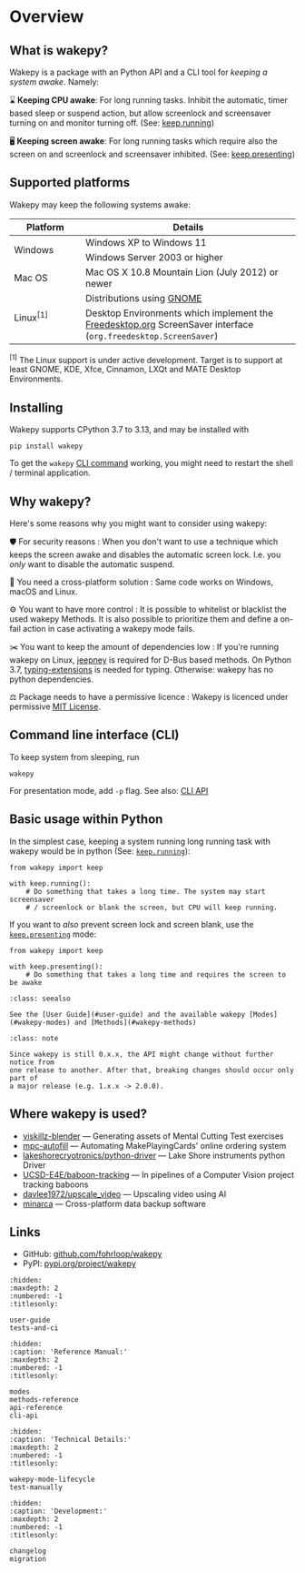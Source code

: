 # Overview

## What is wakepy?

Wakepy is a package with an Python API and a CLI tool for *keeping a system awake*. Namely:

⌛ **Keeping CPU awake**:  For long running tasks. Inhibit the automatic, timer based sleep or suspend action, but allow screenlock and screensaver turning on and monitor turning off. (See: [keep.running](#keep-running-mode))

🖥️ **Keeping screen awake**:  For long running tasks which require also the screen on and screenlock and screensaver inhibited. (See: [keep.presenting](#keep-presenting-mode))


## Supported platforms

Wakepy may keep the following systems awake:


<table class="wakepy-table">
  <colgroup>
    <col style="width: 25%;">
    <col style="width: 75%;">
  </colgroup>
  <thead>
    <tr>
      <th>Platform</th>
      <th>Details</th>
    </tr>
  </thead>
  <tbody>
    <tr>
      <td class="hoverable" rowspan="2">Windows</td>
      <td>Windows XP to Windows 11</td>
    </tr>
    <tr>
      <td>Windows Server 2003 or higher</td>
    </tr>
    <tr>
      <td>Mac OS</td>
      <td>Mac OS X 10.8 Mountain Lion (July 2012) or newer</td>
    </tr>
    <tr>
      <td class="hoverable" rowspan="2">Linux<sup>[1]</sup></td>
      <td>Distributions using <a href="https://en.wikipedia.org/wiki/GNOME">GNOME</a></td>
    </tr>
    <tr>
      <td>Desktop Environments which implement the <a href="https://en.wikipedia.org/wiki/Freedesktop.org">Freedesktop.org</a> ScreenSaver interface (<code>org.freedesktop.ScreenSaver</code>)</td>
    </tr>
  </tbody>
</table>

<p style="margin-top:1em;">
<sup>[1]</sup> The Linux support is under active development. Target is to support at least GNOME, KDE, Xfce, Cinnamon, LXQt and MATE Desktop Environments.<p>

## Installing

Wakepy supports CPython 3.7 to 3.13, and may be installed with

```
pip install wakepy
```

To get the `wakepy` [CLI command](#cli-api) working, you might need to restart the shell / terminal application.

## Why wakepy?
Here's some reasons why you might want to consider using wakepy:

🛡️ For security reasons
: When you don't want to use a technique which keeps the screen awake and disables the automatic screen lock. I.e. you *only* want to disable the automatic suspend. 

🦸 You need a cross-platform solution
: Same code works on Windows, macOS and Linux.

⚙️ You want to have more control
: It is possible to whitelist or blacklist the used wakepy Methods. It is also possible to prioritize them and define a on-fail action in case activating a wakepy mode fails.

✂️ You want to keep the amount of dependencies low
: If you're running wakepy on Linux,  [jeepney](https://jeepney.readthedocs.io/) is required for D-Bus based methods. On Python 3.7,  [typing-extensions](https://pypi.org/project/typing-extensions/) is needed for typing. Otherwise: wakepy has no python dependencies.

⚖️ Package needs to have a permissive licence
: Wakepy is licenced under permissive [MIT License](https://github.com/fohrloop/wakepy/blob/main/LICENSE.txt).



## Command line interface (CLI)

To keep system from sleeping, run

```
wakepy
```

For presentation mode, add `-p` flag. See also: [CLI API](#cli-api)



## Basic usage within Python

In the simplest case, keeping a system running long running task with wakepy would be in python (See: [`keep.running`](#keep-running-mode)):

```{code-block} python
from wakepy import keep

with keep.running():
    # Do something that takes a long time. The system may start screensaver
    # / screenlock or blank the screen, but CPU will keep running.
```

If you want to *also* prevent screen lock and screen blank, use the [`keep.presenting`](#keep-presenting-mode) mode:


```{code-block} python
from wakepy import keep

with keep.presenting():
    # Do something that takes a long time and requires the screen to be awake
```


```{admonition} Next Steps
:class: seealso

See the [User Guide](#user-guide) and the available wakepy [Modes](#wakepy-modes) and [Methods](#wakepy-methods)
```
```{admonition} Wakepy API is still experimental 🚧
:class: note

Since wakepy is still 0.x.x, the API might change without further notice from
one release to another. After that, breaking changes should occur only part of
a major release (e.g. 1.x.x -> 2.0.0). 
```


## Where wakepy is used?

- [viskillz-blender](https://github.com/viskillz/viskillz-blender) — Generating assets of Mental Cutting Test exercises
- [mpc-autofill](https://github.com/chilli-axe/mpc-autofill) — Automating MakePlayingCards' online ordering system
- [lakeshorecryotronics/python-driver](https://github.com/lakeshorecryotronics/python-driver) — Lake Shore instruments python Driver
- [UCSD-E4E/baboon-tracking](https://github.com/UCSD-E4E/baboon-tracking) — In pipelines of a Computer Vision project tracking baboons
- [davlee1972/upscale_video](https://github.com/davlee1972/upscale_video) — Upscaling video using AI
- [minarca](https://github.com/ikus060/minarca) — Cross-platform data backup software



## Links
- GitHub: [github.com/fohrloop/wakepy](https://github.com/fohrloop/wakepy)
- PyPI: [pypi.org/project/wakepy](https://pypi.org/project/wakepy/)



```{toctree}
:hidden:
:maxdepth: 2
:numbered: -1
:titlesonly:

user-guide
tests-and-ci
```

```{toctree}
:hidden:
:caption: 'Reference Manual:'
:maxdepth: 2
:numbered: -1
:titlesonly:

modes
methods-reference
api-reference
cli-api
```


```{toctree}
:hidden:
:caption: 'Technical Details:'
:maxdepth: 2
:numbered: -1
:titlesonly:

wakepy-mode-lifecycle
test-manually
```

```{toctree}
:hidden:
:caption: 'Development:'
:maxdepth: 2
:numbered: -1
:titlesonly:

changelog
migration
```